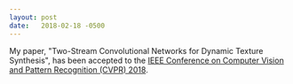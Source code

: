 ```yaml
---
layout: post
date:   2018-02-18 -0500
---
```

My paper, "Two-Stream Convolutional Networks for Dynamic Texture Synthesis", has been accepted to the [IEEE Conference on Computer Vision and Pattern Recognition (CVPR) 2018](http://cvpr2018.thecvf.com).

